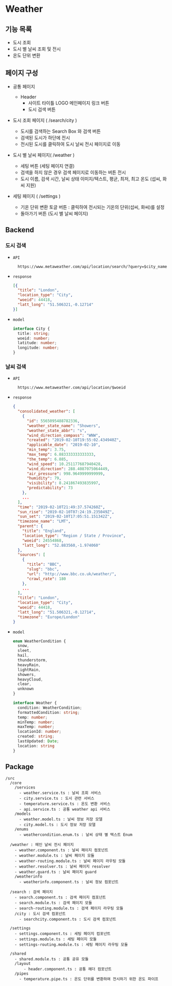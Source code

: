 # Weather

## 기능 목록

- 도시 조회
- 도시 별 날씨 조회 및 전시
- 온도 단위 변환

## 페이지 구성

- 공통 페이지
  - Header
    - 사이트 타이틀 LOGO 메인페이지 링크 버튼
    - 도시 검색 버튼
    
- 도시 조회 페이지 ( /search/city )

  - 도시를 검색하는 Search Box 와 검색 버튼
  - 검색된 도시가 하단에 전시
  - 전시된 도시를 클릭하여 도시 날씨 전시 페이지로 이동

- 도시 별 날씨 페이지( /weather )

  - 세팅 버튼 (세팅 페이지 연결)
  - 검색을 하지 않은 경우 검색 페이지로 이동하는 버튼 전시
  - 도시 이름, 검색 시간, 날씨 상태 이미지/텍스트, 평균, 최저, 최고 온도 (섭씨, 화씨 지원)

- 세팅 페이지 ( /settings )
  - 기온 단위 변환 토글 버튼 : 클릭하여 전시되는 기온의 단위(섭씨, 화씨)를 설정
  - 돌아가기 버튼 (도시 별 날씨 페이지)

## Backend

### 도시 검색

- `API`
  ```
    https://www.metaweather.com/api/location/search/?query=$city_name
  ```
- `response`
  ```json
  [{
    "title": "London",
    "location_type": "City",
    "woeid": 44418,
    "latt_long": "51.506321,-0.12714"
  }]
  ```
- `model`
  ```ts
  interface City {
    title: string;
    woeid: number;
    latitude: number;
    longitude: number;
  }
  ```

### 날씨 검색

- `API`
  ```
    https://www.metaweather.com/api/location/$woeid
  ```
- `response`
  ```json
  {
    "consolidated_weather": [
      {
        "id": 5565095488782336,
        "weather_state_name": "Showers",
        "weather_state_abbr": "s",
        "wind_direction_compass": "WNW",
        "created": "2019-02-10T19:55:02.434940Z",
        "applicable_date": "2019-02-10",
        "min_temp": 3.75,
        "max_temp": 6.883333333333333,
        "the_temp": 6.885,
        "wind_speed": 10.251177687940428,
        "wind_direction": 288.4087075064449,
        "air_pressure": 998.9649999999999,
        "humidity": 79,
        "visibility": 8.241867493835997,
        "predictability": 73
      },
      ...
    ],
    "time": "2019-02-10T21:49:37.574260Z",
    "sun_rise": "2019-02-10T07:24:19.235049Z",
    "sun_set": "2019-02-10T17:05:51.151342Z",
    "timezone_name": "LMT",
    "parent": {
      "title": "England",
      "location_type": "Region / State / Province",
      "woeid": 24554868,
      "latt_long": "52.883560,-1.974060"
    },
    "sources": [
      {
        "title": "BBC",
        "slug": "bbc",
        "url": "http://www.bbc.co.uk/weather/",
        "crawl_rate": 180
      },
      ...
    ],
    "title": "London",
    "location_type": "City",
    "woeid": 44418,
    "latt_long": "51.506321,-0.12714",
    "timezone": "Europe/London"
  }
  ```
- `model`
  ```ts
  enum WeatherCondition {
    snow,
    sleet,
    hail,
    thunderstorm,
    heavyRain,
    lightRain,
    showers,
    heavyCloud,
    clear,
    unknown
  }

  interface Weather {
    condition: WeatherCondition;
    formattedCondition: string;
    temp: number;
    minTemp: number;
    maxTemp: number;
    locationId: number;
    created: string;
    lastUpdated: Date;
    location: string
  }
  ```

## Package

```
/src
  /core
    /services
      - weather.service.ts : 날씨 조회 서비스
      - city.service.ts : 도시 관련 서비스
      - temperature.service.ts : 온도 변환 서비스
      - api.service.ts : 공통 weather api 서비스
    /models
      - weather.model.ts : 날씨 정보 저장 모델
      - city.model.ts : 도시 정보 저장 모델
    /enums
      - weathercondition.enum.ts : 날씨 상태 별 텍스트 Enum

  /weather : 메인 날씨 전시 페이지
    - weather.component.ts : 날씨 페이지 컴포넌트
    - weather.module.ts : 날씨 페이지 모듈
    - weather-routing.module.ts : 날씨 페이지 라우팅 모듈
    - weather.resolver.ts : 날씨 페이지 resolver
    - weather.guard.ts : 날씨 페이지 guard
    /weatherinfo
      - weatherinfo.component.ts : 날씨 정보 컴포넌트

  /search : 검색 페이지
    - search.component.ts : 검색 페이지 컴포넌트
    - search.module.ts : 검색 페이지 모듈
    - search-routing.module.ts : 검색 페이지 라우팅 모듈
    /city : 도시 검색 컴포넌트
      - searchcity.component.ts : 도시 검색 컴포넌트

  /settings
    - settings.component.ts : 세팅 페이지 컴포넌트
    - settings.module.ts : 세팅 페이지 모듈
    - settings-routing.module.ts : 세팅 페이지 라우팅 모듈
    
  /shared
    - shared.module.ts : 공통 공유 모듈
    /layout
        - header.component.ts : 공통 헤더 컴포넌트
    /pipes
      - temperature.pipe.ts : 온도 단위를 변환하여 전시하기 위한 온도 파이프
```
